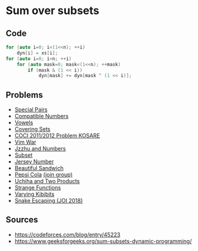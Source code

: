 # Sum over subsets

## Code

```cpp
for (auto i=0; i<(1<<n); ++i)
	dyn[i] = xs[i];
for (auto i=0; i<n; ++i)
	for (auto mask=0; mask<(1<<n); ++mask)
		if (mask & (1 << i))
			dyn[mask] += dyn[mask ^ (1 << i)];
```

## Problems
- [Special Pairs](https://www.hackerearth.com/problem/algorithm/special-pairs-7/?utm_source=header&utm_medium=search&utm_campaign=he-search)
- [Compatible Numbers](https://codeforces.com/contest/165/problem/E)
- [Vowels](https://codeforces.com/contest/383/problem/E)
- [Covering Sets](https://www.codechef.com/problems/COVERING)
- [COCI 2011/2012 Problem KOSARE](http://hsin.hr/coci/archive/2011_2012/contest6_tasks.pdf)
- [Vim War](https://www.hackerrank.com/contests/w16/challenges/vim-war)
- [Jzzhu and Numbers](https://codeforces.com/problemset/problem/449/D)
- [Subset](https://www.hackerrank.com/contests/countercode/challenges/subset)
- [Jersey Number](https://icpcarchive.ecs.baylor.edu/index.php?option=com_onlinejudge&Itemid=8&category=635&page=show_problem&problem=4997)
- [Beautiful Sandwich](https://www.codechef.com/SNFL16MR/problems/BEAUTY)
- [Pepsi Cola](https://codeforces.com/group/qcIqFPYhVr/contest/203881/problem/K) [(join group)](https://codeforces.com/group/qcIqFPYhVr/join)
- [Uchiha and Two Products](https://www.hackerearth.com/problem/algorithm/uchiha-brothers-and-two-products-circuit/)
- [Strange Functions](https://www.codechef.com/IPC15P2B/problems/STR_FUNC)
- [Varying Kibibits](https://codeforces.com/contest/800/problem/D)
- [Snake Escaping (JOI 2018)](https://www.ioi-jp.org/joi/2017/2018-ho/2018-ho-t5-en.pdf)

## Sources

- https://codeforces.com/blog/entry/45223
- https://www.geeksforgeeks.org/sum-subsets-dynamic-programming/
